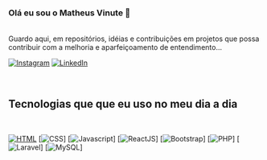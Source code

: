 ### Olá eu sou o Matheus Vinute 👋
<br>
Guardo aqui, em repositórios, idéias e contribuições em projetos que possa contribuir com a melhoria e aparfeiçoamento de entendimento...
<br>

[![Instagram](https://img.shields.io/badge/Instagram-E4405F?style=for-the-badge&logo=instagram&logoColor=white)](https://www.instagram.com/negociosesoftware/)
[![LinkedIn](https://img.shields.io/badge/LinkedIn-0077B5?style=for-the-badge&logo=linkedin&logoColor=white)](https://www.linkedin.com/in/matheus-vinute-a208b410a/)

<br>

## Tecnologias que que eu uso no meu dia a dia
<br>

[![HTML](https://img.shields.io/badge/HTML5-E34F26?style=for-the-badge&logo=html5&logoColor=white)](#)
[![CSS](https://img.shields.io/badge/CSS3-1572B6?style=for-the-badge&logo=css3&logoColor=white)]
[![Javascript](https://img.shields.io/badge/JavaScript-F7DF1E?style=for-the-badge&logo=javascript&logoColor=black)]
[![ReactJS](https://img.shields.io/badge/React-20232A?style=for-the-badge&logo=react&logoColor=61DAFB)]
[![Bootstrap](https://img.shields.io/badge/Bootstrap-563D7C?style=for-the-badge&logo=bootstrap&logoColor=white)]
[![PHP](https://img.shields.io/badge/PHP-777BB4?style=for-the-badge&logo=php&logoColor=white)]
[![Laravel](https://img.shields.io/badge/Laravel-FF2D20?style=for-the-badge&logo=laravel&logoColor=white)]
[![MySQL](https://img.shields.io/badge/MySQL-00000F?style=for-the-badge&logo=mysql&logoColor=white)]
